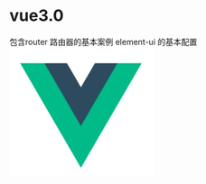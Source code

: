 # vue3.0
包含router 路由器的基本案例
element-ui 的基本配置
![img](https://github.com/Tanghoa/Vue3.0-TestPRO/blob/master/vue_test3.0/image/vue.jpg)
